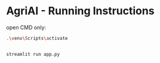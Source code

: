 # AgriAI - Running Instructions


   open CMD only:
   ```bash
   .\venv\Scripts\activate


   streamlit run app.py
   ```
